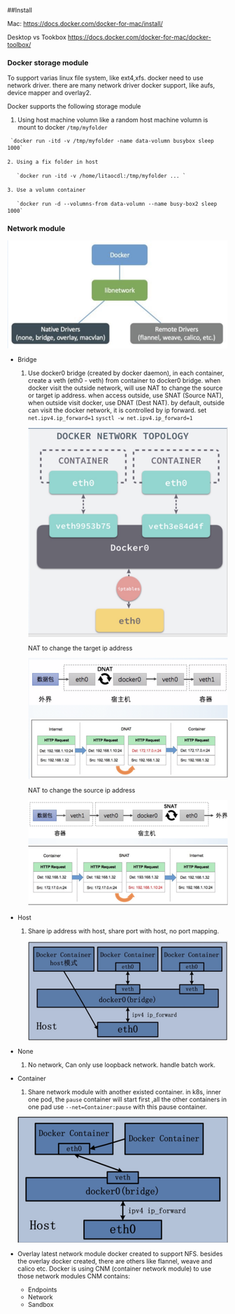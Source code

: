 
##Install

Mac: 
https://docs.docker.com/docker-for-mac/install/

Desktop vs Tookbox
https://docs.docker.com/docker-for-mac/docker-toolbox/

### Docker storage module

   To support varias linux file system, like ext4,xfs. docker need to use network driver. there are many network driver docker 
   support, like aufs, device mapper and overlay2. 
   
   Docker supports the following storage module
   1. Using host machine volumn 
      like a random host machine volumn is mount to docker `/tmp/myfolder`
      
     `docker run -itd -v /tmp/myfolder -name data-volumn busybox sleep 1000`
    
    2. Using a fix folder in host
     
       `docker run -itd -v /home/litaocdl:/tmp/myfolder ... `
       
    3. Use a volumn container
    
       `docker run -d --volumns-from data-volumn --name busy-box2 sleep 1000`
       
    
### Network module 


 ![](https://github.com/litaocdl/docs/blob/master/pics/docker_network_driver.png)
     

* Bridge
  1. Use docker0 bridge (created by docker daemon), in each container, create a veth (eth0 - veth) from container to docker0 bridge. 
     when docker visit the outside network, will use NAT to change the source or target ip address. when access outside, use SNAT (Source NAT), when outside visit docker, use DNAT (Dest NAT).  by default, outside can visit the docker network, it is controlled by ip forward. set `net.ipv4.ip_forward=1`
      `sysctl -w net.ipv4.ip_forward=1`
      
      ![](https://github.com/litaocdl/docs/blob/master/pics/docker_net_bridge1.png)
      
      NAT to change the target ip address 
      
      ![](https://github.com/litaocdl/docs/blob/master/pics/iptables_dnat.png)
      
      NAT to change the source ip address
      
      ![](https://github.com/litaocdl/docs/blob/master/pics/iptables_snat.png)
  
* Host
  1. Share ip address with host, share port with host, no port mapping. 

      ![](https://github.com/litaocdl/docs/blob/master/pics/docker_net_host.png)
      
* None
  1. No network, Can only use loopback network. handle batch work.
  
* Container
  1. Share network module with another existed container. in k8s, inner one pod, the `pause` container will start first
  ,all the other containers in one pad use `--net=Container:pause` with this pause container. 
  
    ![](https://github.com/litaocdl/docs/blob/master/pics/docker_net_container.png)
    
* Overlay
  latest network module docker created to support NFS. besides the overlay docker created, there are others like flannel, weave and calico etc. 
  Docker is using CNM (container network module) to use those network modules 
  CNM contains:
     * Endpoints
     * Network
     * Sandbox
